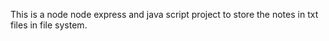 This is a node node express and java script project to store the notes in txt files in file system.
